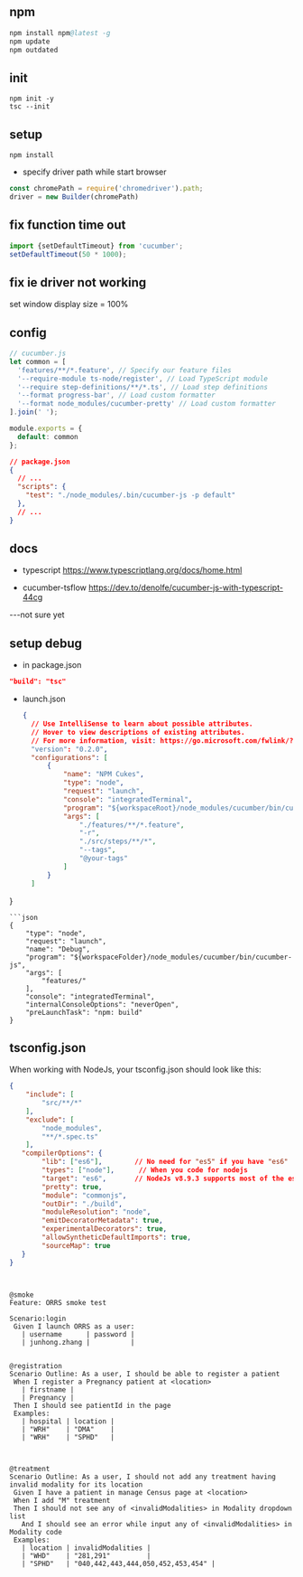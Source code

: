 ## npm
```s
npm install npm@latest -g
npm update
npm outdated
```

## init
```shell script
npm init -y
tsc --init
```

## setup
```shell script
npm install
```

* specify driver path while start browser
```typescript
const chromePath = require('chromedriver').path;
driver = new Builder(chromePath)
```
## fix function time out
```typescript
import {setDefaultTimeout} from 'cucumber';
setDefaultTimeout(50 * 1000);
```
## fix ie driver not working
set window display size = 100%

## config
```js
// cucumber.js
let common = [
  'features/**/*.feature', // Specify our feature files
  '--require-module ts-node/register', // Load TypeScript module
  '--require step-definitions/**/*.ts', // Load step definitions
  '--format progress-bar', // Load custom formatter
  '--format node_modules/cucumber-pretty' // Load custom formatter
].join(' ');

module.exports = {
  default: common
};
```

```json
// package.json
{
  // ...
  "scripts": {
    "test": "./node_modules/.bin/cucumber-js -p default"
  },
  // ...
}
```

## docs
* typescript
https://www.typescriptlang.org/docs/home.html

* cucumber-tsflow
  https://dev.to/denolfe/cucumber-js-with-typescript-44cg


---not sure yet
## setup debug
* in package.json
```json
"build": "tsc"
```

* launch.json
  ```json
  {
    // Use IntelliSense to learn about possible attributes.
    // Hover to view descriptions of existing attributes.
    // For more information, visit: https://go.microsoft.com/fwlink/?linkid=830387
    "version": "0.2.0",
    "configurations": [
        {
            "name": "NPM Cukes",
            "type": "node",
            "request": "launch",
            "console": "integratedTerminal",
            "program": "${workspaceRoot}/node_modules/cucumber/bin/cucumber-js",
            "args": [
                "./features/**/*.feature",
                "-r",
                "./src/steps/**/*",
                "--tags",
                "@your-tags"
            ]
        }
    ]
}
```
```json
{
    "type": "node",
    "request": "launch",
    "name": "Debug",
    "program": "${workspaceFolder}/node_modules/cucumber/bin/cucumber-js",
    "args": [
        "features/"
    ],
    "console": "integratedTerminal",
    "internalConsoleOptions": "neverOpen",
    "preLaunchTask": "npm: build"
}
```
## tsconfig.json
When working with NodeJs, your tsconfig.json should look like this:
```json
{
    "include": [
        "src/**/*"
    ],
    "exclude": [
        "node_modules",
        "**/*.spec.ts"
    ],
   "compilerOptions": {
        "lib": ["es6"],        // No need for "es5" if you have "es6"
        "types": ["node"],      // When you code for nodejs
        "target": "es6",       // NodeJs v8.9.3 supports most of the es6 features
        "pretty": true,
        "module": "commonjs",
        "outDir": "./build",
        "moduleResolution": "node",
        "emitDecoratorMetadata": true,
        "experimentalDecorators": true,
        "allowSyntheticDefaultImports": true,
        "sourceMap": true
   }
}
```


   ```cucumber
 

@smoke
Feature: ORRS smoke test

  Scenario:login
    Given I launch ORRS as a user:
      | username      | password |
      | junhong.zhang |          |

 
   @registration
  Scenario Outline: As a user, I should be able to register a patient
    When I register a Pregnancy patient at <location>
      | firstname |
      | Pregnancy |
    Then I should see patientId in the page
    Examples:
      | hospital | location |
      | "WRH"    | "DMA"    |
      | "WRH"    | "SPHD"   |



  @treatment
  Scenario Outline: As a user, I should not add any treatment having invalid modality for its location
    Given I have a patient in manage Census page at <location>
    When I add "M" treatment
    Then I should not see any of <invalidModalities> in Modality dropdown list
      And I should see an error while input any of <invalidModalities> in Modality code
    Examples:
      | location | invalidModalities |
      | "WHD"    | "281,291"         |
      | "SPHD"   | "040,442,443,444,050,452,453,454" |
   